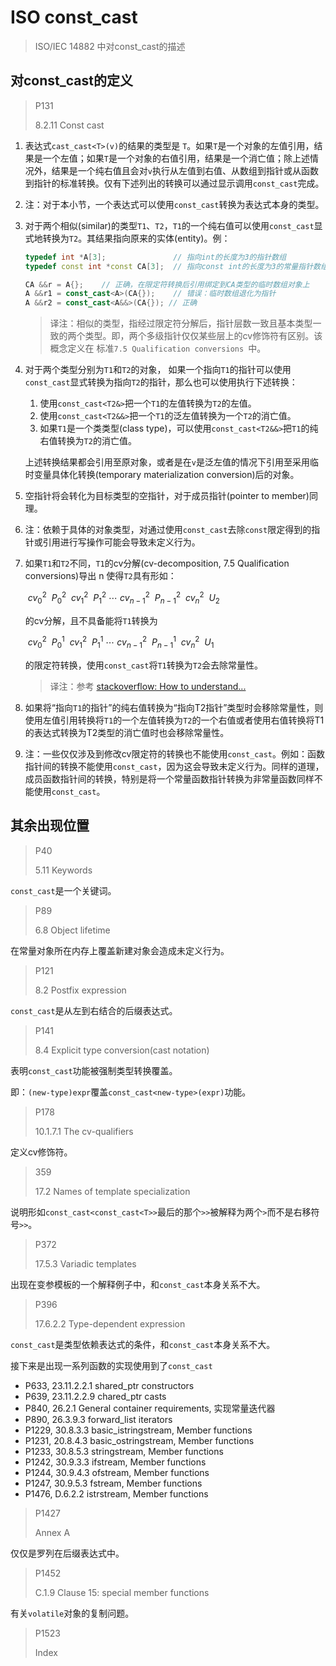 # ISO const_cast

> ISO/IEC 14882 中对const_cast的描述



## 对const_cast的定义

> P131
>
> 8.2.11 Const cast

1. 表达式`cast_cast<T>(v)`的结果的类型是 `T`。如果`T`是一个对象的左值引用，结果是一个左值；如果`T`是一个对象的右值引用，结果是一个消亡值；除上述情况外，结果是一个纯右值且会对`v`执行从左值到右值、从数组到指针或从函数到指针的标准转换。仅有下述列出的转换可以通过显示调用`const_cast`完成。

2. 注：对于本小节，一个表达式可以使用`const_cast`转换为表达式本身的类型。

3. 对于两个相似(similar)的类型`T1`、`T2`，`T1`的一个纯右值可以使用`const_cast`显式地转换为`T2`。其结果指向原来的实体(entity)。例：

   ```c++
   typedef int *A[3];				// 指向int的长度为3的指针数组
   typedef const int *const CA[3];	// 指向const int的长度为3的常量指针数组
   
   CA &&r = A{};	// 正确，在限定符转换后引用绑定到CA类型的临时数组对象上
   A &&r1 = const_cast<A>(CA{});	// 错误：临时数组退化为指针
   A &&r2 = const_cast<A&&>(CA{}); // 正确
   ```

   > 译注：相似的类型，指经过限定符分解后，指针层数一致且基本类型一致的两个类型。即，两个多级指针仅仅某些层上的cv修饰符有区别。该概念定义在 标准`7.5 Qualification conversions `中。

4. 对于两个类型分别为`T1`和`T2`的对象， 如果一个指向`T1`的指针可以使用`const_cast`显式转换为指向`T2`的指针，那么也可以使用执行下述转换：

   1. 使用`const_cast<T2&>`把一个`T1`的左值转换为`T2`的左值。
   2. 使用`const_cast<T2&&>`把一个`T1`的泛左值转换为一个`T2`的消亡值。
   3. 如果`T1`是一个类类型(class type)，可以使用`const_cast<T2&&>`把`T1`的纯右值转换为`T2`的消亡值。

   上述转换结果都会引用至原对象，或者是在`v`是泛左值的情况下引用至采用临时变量具体化转换(temporary materialization conversion)后的对象。

5. 空指针将会转化为目标类型的空指针，对于成员指针(pointer to member)同理。

6. 注：依赖于具体的对象类型，对通过使用`const_cast`去除`const`限定得到的指针或引用进行写操作可能会导致未定义行为。

7. 如果`T1`和`T2`不同，`T1`的cv分解(cv-decomposition, 7.5 Qualification conversions)导出 n 使得`T2`具有形如：

   ​		$cv_0^2\ \ P_0^2\ \ cv_1^2\ \ P_1^2\ \cdots\ cv_{n-1}^2\ \ P_{n-1}^2\ \ cv_n^2\ \ U_2$

   的cv分解，且不具备能将`T1`转换为

   ​		$cv_0^2\ \ P_0^1\ \ cv_1^2\ \ P_1^1\ \cdots\ cv_{n-1}^2\ \ P_{n-1}^1\ \ cv_n^2\ \ U_1$

   的限定符转换，使用`const_cast`将`T1`转换为`T2`会去除常量性。

   > 译注：参考 [stackoverflow: How to understand...](https://stackoverflow.com/questions/53127801/how-to-understand-expr-const-cast-clause-8-in-c-standard-n3337)

8. 如果将“指向`T1`的指针”的纯右值转换为“指向T2指针”类型时会移除常量性，则使用左值引用转换将`T1`的一个左值转换为`T2`的一个右值或者使用右值转换将T1的表达式转换为T2类型的消亡值时也会移除常量性。

9. 注：一些仅仅涉及到修改cv限定符的转换也不能使用`const_cast`。例如：函数指针间的转换不能使用`const_cast`，因为这会导致未定义行为。同样的道理，成员函数指针间的转换，特别是将一个常量函数指针转换为非常量函数同样不能使用`const_cast`。



## 其余出现位置

> P40
>
> 5.11 Keywords

`const_cast`是一个关键词。



> P89
>
> 6.8 Object lifetime

在常量对象所在内存上覆盖新建对象会造成未定义行为。



> P121
>
> 8.2 Postfix expression

`const_cast`是从左到右结合的后缀表达式。



> P141
>
> 8.4 Explicit type conversion(cast notation)

表明`const_cast`功能被强制类型转换覆盖。

即：`(new-type)expr`覆盖`const_cast<new-type>(expr)`功能。



> P178
>
> 10.1.7.1 The cv-qualifiers

定义cv修饰符。



> 359
>
> 17.2 Names of template specialization

说明形如`const_cast<const_cast<T>>`最后的那个`>>`被解释为两个`>`而不是右移符号`>>`。



> P372
>
> 17.5.3 Variadic templates

出现在变参模板的一个解释例子中，和`const_cast`本身关系不大。



> P396
>
> 17.6.2.2 Type-dependent expression

`const_cast`是类型依赖表达式的条件，和`const_cast`本身关系不大。



接下来是出现一系列函数的实现使用到了`const_cast`

* P633, 23.11.2.2.1 shared_ptr constructors
* P639, 23.11.2.2.9 chared_ptr casts
* P840, 26.2.1 General container requirements, 实现常量迭代器
* P890, 26.3.9.3 forward_list iterators
* P1229, 30.8.3.3 basic_istringstream, Member functions
* P1231, 20.8.4.3 basic_ostringstream, Member functions
* P1233, 30.8.5.3 stringstream, Member functions
* P1242, 30.9.3.3 ifstream, Member functions
* P1244, 30.9.4.3 ofstream, Member functions
* P1247, 30.9.5.3 fstream, Member functions
* P1476, D.6.2.2 istrstream, Member functions



> P1427
>
> Annex A

仅仅是罗列在后缀表达式中。



> P1452
>
> C.1.9 Clause 15: special member functions

有关`volatile`对象的复制问题。



> P1523
>
> Index





